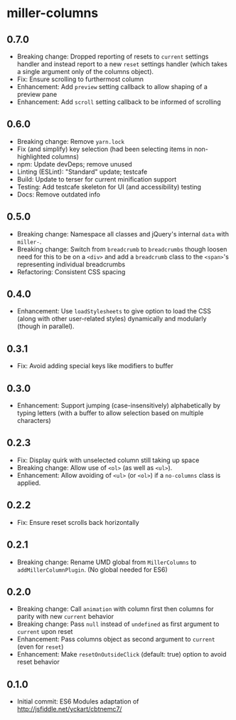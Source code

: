 # miller-columns

## 0.7.0

- Breaking change: Dropped reporting of resets to `current` settings handler
    and instead report to a new `reset` settings handler (which takes a single
    argument only of the columns object).
- Fix: Ensure scrolling to furthermost column
- Enhancement: Add `preview` setting callback to allow shaping of a preview
    pane
- Enhancement: Add `scroll` setting callback to be informed of scrolling

## 0.6.0

- Breaking change: Remove `yarn.lock`
- Fix (and simplify) key selection (had been selecting items in
    non-highlighted columns)
- npm: Update devDeps; remove unused
- Linting (ESLint): "Standard" update; testcafe
- Build: Update to terser for current minification support
- Testing: Add testcafe skeleton for UI (and accessibility) testing
- Docs: Remove outdated info

## 0.5.0

- Breaking change: Namespace all classes and jQuery's internal `data`
    with `miller-`.
- Breaking change: Switch from `breadcrumb` to `breadcrumbs` though
    loosen need for this to be on a `<div>` and add a `breadcrumb`
    class to the `<span>`'s representing individual breadcrumbs
- Refactoring: Consistent CSS spacing

## 0.4.0

- Enhancement: Use `loadStylesheets` to give option to load the CSS (along
    with other user-related styles) dynamically and modularly (though in
    parallel).

## 0.3.1

- Fix: Avoid adding special keys like modifiers to buffer

## 0.3.0

- Enhancement: Support jumping (case-insensitively) alphabetically by typing
    letters (with a buffer to allow selection based on multiple characters)

## 0.2.3

- Fix: Display quirk with unselected column still taking up space
- Breaking change: Allow use of `<ol>` (as well as `<ul>`).
- Enhancement: Allow avoiding of `<ul>` (or `<ol>`) if a
    `no-columns` class is applied.

## 0.2.2

- Fix: Ensure reset scrolls back horizontally

## 0.2.1

- Breaking change: Rename UMD global from `MillerColumns` to
    `addMillerColumnPlugin`. (No global needed for ES6)

## 0.2.0

- Breaking change: Call `animation` with column first then columns for
    parity with new `current` behavior
- Breaking change: Pass `null` instead of `undefined` as first argument to
    `current` upon reset
- Enhancement: Pass columns object as second argument to `current` (even for
    `reset`)
- Enhancement: Make `resetOnOutsideClick` (default: true) option to avoid
    reset behavior

## 0.1.0

- Initial commit: ES6 Modules adaptation of
<http://jsfiddle.net/yckart/cbtnemc7/>
